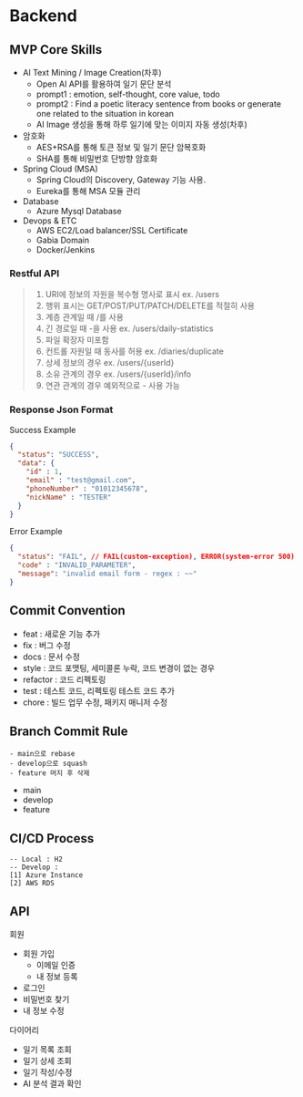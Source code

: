 # Backend

## MVP Core Skills
- AI Text Mining / Image Creation(차후)
    - Open AI API를 활용하여 일기 문단 분석
    - prompt1 : emotion, self-thought, core value, todo
    - prompt2 : Find a poetic literacy sentence from books or generate one related to the situation in korean
    - AI Image 생성을 통해 하루 일기에 맞는 이미지 자동 생성(차후)
- 암호화
    - AES+RSA를 통해 토큰 정보 및 일기 문단 암복호화
    - SHA를 통해 비밀번호 단방향 암호화
- Spring Cloud (MSA)
    - Spring Cloud의 Discovery, Gateway 기능 사용.
    - Eureka를 통해 MSA 모듈 관리
- Database
    - Azure Mysql Database
- Devops & ETC
    - AWS EC2/Load balancer/SSL Certificate
    - Gabia Domain
    - Docker/Jenkins

### Restful API
> 1. URI에 정보의 자원을 복수형 명사로 표시 ex. /users
> 2. 행위 표시는 GET/POST/PUT/PATCH/DELETE를 적절히 사용
> 3. 계층 관계일 때 /를 사용 
> 4. 긴 경로일 때 -을 사용 ex. /users/daily-statistics
> 5. 파일 확장자 미포함
> 6. 컨트롤 자원일 때 동사를 허용 ex. /diaries/duplicate
> 7. 상세 정보의 경우 ex. /users/{userId}
> 8. 소유 관계의 경우 ex. /users/{userId}/info
> 9. 연관 관계의 경우 예외적으로 - 사용 가능

### Response Json Format
Success Example
```json
{
  "status": "SUCCESS",
  "data": {
    "id" : 1,
    "email" : "test@gmail.com",
    "phoneNumber" : "01012345678",
    "nickName" : "TESTER"
  }
}
```
Error Example
```json
{
  "status": "FAIL", // FAIL(custom-exception), ERROR(system-error 500)
  "code" : "INVALID_PARAMETER",
  "message": "invalid email form - regex : ~~"
}
```

## Commit Convention
- feat : 새로운 기능 추가
- fix : 버그 수정
- docs : 문서 수정
- style : 코드 포맷팅, 세미콜론 누락, 코드 변경이 없는 경우
- refactor : 코드 리펙토링
- test : 테스트 코드, 리펙토링 테스트 코드 추가
- chore : 빌드 업무 수정, 패키지 매니저 수정

## Branch Commit Rule
```shell
- main으로 rebase
- develop으로 squash 
- feature 머지 후 삭제 
```
- main
- develop
- feature 

## CI/CD Process
```shell
-- Local : H2
-- Develop : 
[1] Azure Instance 
[2] AWS RDS 
```

## API
회원
- 회원 가입
    - 이메일 인증
    - 내 정보 등록
- 로그인
- 비밀번호 찾기
- 내 정보 수정

다이어리
- 일기 목록 조회
- 일기 상세 조회
- 일기 작성/수정
- AI 분석 결과 확인